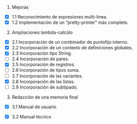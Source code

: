 
1. Mejoras
- [x] 1.1 Reconocimiento de expresiones multi-línea.
- [x] 1.2 Implementación de un “pretty-printer” más completo.
2. Ampliaciones lambda-calcúlo
- [x] 2.1 Incorporación de un combinador de puntofijo interno.
- [x] 2.2 Incorporación de un contexto de definiciones globales.
- [x] 2.3 Incorporación tipo String.
- [ ] 2.4 Incorporación de pares.
- [x] 2.5 Incorporación de registros.
- [ ] 2.6 Incorporación de tipos suma.
- [ ] 2.7 Incorporación de las variantes.
- [x] 2.8 Incorporación de las listas.
- [ ] 2.9 Incorporación de subtipado.
3. Redacción de una memoria final
- [x] 3.1 Manual de usuario
- [x] 3.2 Manual técnico 


